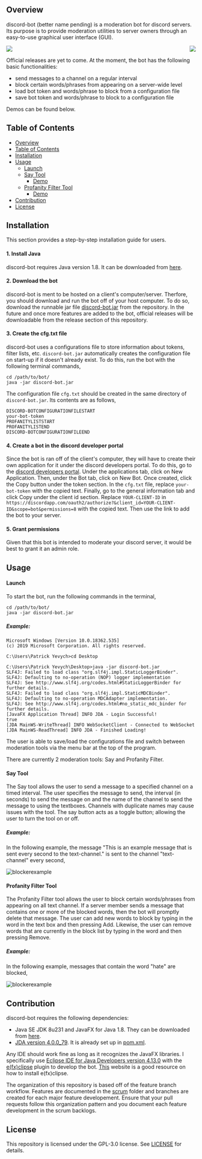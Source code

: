 ## Overview
discord-bot (better name pending) is a moderation bot for discord servers. Its purpose is to provide moderation utilities to server owners through an easy-to-use graphical user interface (GUI). 

<img align = "centre" src="media/say.png">
<img align = "right" src ="media/blocker.png">

Official releases are yet to come. At the moment, the bot has the following basic functionalities:

- send messages to a channel on a regular interval
- block certain words/phrases from appearing on a server-wide level
- load bot token and words/phrase to block from a configuration file
- save bot token and words/phrase to block to a configuration file

Demos can be found below.

## Table of Contents

  - [Overview](#overview)
  - [Table of Contents](#table-of-contents)
  - [Installation](#installation)
  - [Usage](#usage)
    - [Launch](#launch)
    - [Say Tool](#say-tool)
      - [Demo](#example-1)
    - [Profanity Filter Tool](#profanity-filter-tool)
      - [Demo](#example-2)
  - [Contribution](#contribution)
  - [License](#license)
 
## Installation

This section provides a step-by-step installation guide for users.

#### 1. Install Java

discord-bot requires Java version 1.8. It can be downloaded from [here](https://www.java.com/en/download/).

#### 2. Download the bot

discord-bot is ment to be hosted on a client's computer/server. Therfore, you should download and run the bot off of your host computer. To do so, download the runnable jar file [discord-bot.jar](discord-bot.jar) from the repository. In the future and once more features are added to the bot, official releases will be downloadable from the release section of this repository.

#### 3. Create the cfg.txt file

discord-bot uses a configurations file to store information about tokens, filter lists, etc. `discord-bot.jar` automatically creates the configuration file on start-up if it doesn't already exist. To do this, run the bot with the following terminal commands,
```
cd /path/to/bot/
java -jar discord-bot.jar
```

The configuration file `cfg.txt` should be created in the same directory of `discord-bot.jar`. Its contents are as follows,

```
DISCORD-BOTCONFIGURATIONFILESTART
your-bot-token
PROFANITYLISTSTART
PROFANITYLISTEND
DISCORD-BOTCONFIGURATIONFILEEND
```

#### 4. Create a bot in the discord developer portal

Since the bot is ran off of the client's computer, they will have to create their own application for it under the discord developers portal. To do this, go to the [discord developers portal](https://discordapp.com/developers/applications/). Under the applications tab, click on New Application. Then, under the Bot tab, click on New Bot. Once created, click the Copy button under the token section. In the `cfg.txt` file, replace `your-bot-token` with the copied text. Finally, go to the general information tab and click Copy under the client id section. Replace `YOUR-CLIENT-ID` in 
`https://discordapp.com/oauth2/authorize?&client_id=YOUR-CLIENT-ID&scope=bot&permissions=8` with the copied text. Then use the link to add the bot to your server.

#### 5. Grant permissions

Given that this bot is intended to moderate your discord server, it would be best to grant it an admin role. 

## Usage

#### Launch

To start the bot, run the following commands in the terminal,

```
cd /path/to/bot/
java -jar discord-bot.jar 
```

##### Example:

```
Microsoft Windows [Version 10.0.18362.535]
(c) 2019 Microsoft Corporation. All rights reserved.

C:\Users\Patrick Yevych>cd Desktop

C:\Users\Patrick Yevych\Desktop>java -jar discord-bot.jar
SLF4J: Failed to load class "org.slf4j.impl.StaticLoggerBinder".
SLF4J: Defaulting to no-operation (NOP) logger implementation
SLF4J: See http://www.slf4j.org/codes.html#StaticLoggerBinder for further details.
SLF4J: Failed to load class "org.slf4j.impl.StaticMDCBinder".
SLF4J: Defaulting to no-operation MDCAdapter implementation.
SLF4J: See http://www.slf4j.org/codes.html#no_static_mdc_binder for further details.
[JavaFX Application Thread] INFO JDA - Login Successful!
true
[JDA MainWS-WriteThread] INFO WebSocketClient - Connected to WebSocket
[JDA MainWS-ReadThread] INFO JDA - Finished Loading!
```

The user is able to save/load the configurations file and switch between moderation tools via the menu bar at the top of the program.

There are currently 2 moderation tools: Say and Profanity Filter.

#### Say Tool

The Say tool allows the user to send a message to a specified channel on a timed interval. The user specifies the message to send, the interval (in seconds) to send the message on and the name of the channel to send the message to using the textboxes. Channels with duplicate names may cause issues with the tool. The say button acts as a toggle button; allowing the user to turn the tool on or off.

##### Example:

In the following example, the message "This is an example message that is sent every second to the text-channel." is sent to the channel "text-channel" every second, 

![blockerexample](media/sayDemo.gif)

#### Profanity Filter Tool

The Profanity Filter tool allows the user to block certain words/phrases from appearing on all text channel. If a server member sends a message that contains one or more of the blocked words, then the bot will promptly delete that message. The user can add new words to block by typing in the word in the text box and then pressing Add. Likewise, the user can remove words that are currently in the block list by typing in the word and then pressing Remove.

##### Example:

In the following example, messages that contain the word "hate" are blocked,

![blockerexample](media/blockerDemo.gif)

## Contribution

discord-bot requires the following dependencies: 

- Java SE JDK 8u231 and JavaFX for Java 1.8. They can be downloaded from [here](https://www.oracle.com/technetwork/java/javase/downloads/jdk8-downloads-2133151.html). 
- [JDA version 4.0.0_79](https://github.com/DV8FromTheWorld/JDA). It is already set up in [pom.xml](pom.xml).

Any IDE should work fine as long as it recognizes the JavaFX libraries. I specifically use [Eclipse IDE for Java Developers version 4.13.0](https://www.eclipse.org/downloads/packages/release/2019-09/r) with the [e(fx)clipse](http://download.eclipse.org/efxclipse/updates-released/3.0.0/site) plugin to develop the bot. [This](https://o7planning.org/en/10619/install-efxclipse-into-eclipse) website is a good resource on how to install e(fx)clipse. 

The organization of this repository is based off of the feature branch workflow. Features are documented in the [scrum](scrum) folder and branches are created for each major feature developement. Ensure that your pull requests follow this organization pattern and you document each feature development in the scrum backlogs.

## License

This repository is licensed under the GPL-3.0 license. See [LICENSE](LICENSE) for details.
